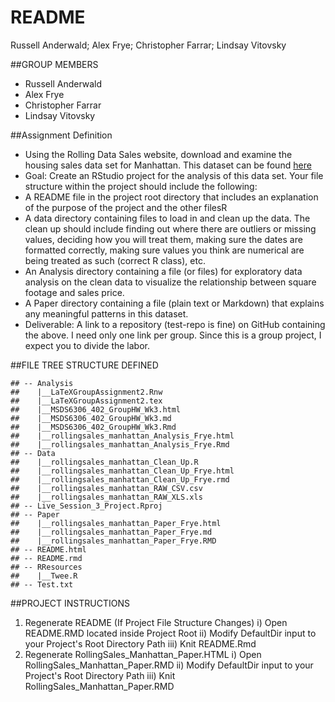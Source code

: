 # README
Russell Anderwald; Alex Frye; Christopher Farrar; Lindsay Vitovsky  



##GROUP MEMBERS
* Russell Anderwald
* Alex Frye
* Christopher Farrar
* Lindsay Vitovsky

##Assignment Definition
* Using the Rolling Data Sales website, download and examine the housing sales data set for Manhattan. This dataset can be found [here](http://www1.nyc.gov/home/search/index.page?search-terms=Rolling+sales+update)
* Goal: Create an RStudio project for the analysis of this data set. Your file structure within the project should include the following:
* A README file in the project root directory that includes an explanation of the purpose of the project and the other filesR
* A data directory containing files to load in and clean up the data. The clean up should include finding out where there are outliers or missing values, deciding how you will treat them, making sure the dates are formatted correctly, making sure values you think are numerical are being treated as such (correct R class), etc.
* An Analysis directory containing a file (or files) for exploratory data analysis on the clean data to visualize the relationship between square footage and sales price.
* A Paper directory containing a file (plain text or Markdown) that explains any meaningful patterns in this dataset.
* Deliverable: A link to a repository (test-repo is fine) on GitHub containing the above. I need only one link per group. Since this is a group project, I expect you to divide the labor.

##FILE TREE STRUCTURE DEFINED

```
## -- Analysis
##    |__LaTeXGroupAssignment2.Rnw
##    |__LaTeXGroupAssignment2.tex
##    |__MSDS6306_402_GroupHW_Wk3.html
##    |__MSDS6306_402_GroupHW_Wk3.md
##    |__MSDS6306_402_GroupHW_Wk3.Rmd
##    |__rollingsales_manhattan_Analysis_Frye.html
##    |__rollingsales_manhattan_Analysis_Frye.Rmd
## -- Data
##    |__rollingsales_manhattan_Clean_Up.R
##    |__rollingsales_manhattan_Clean_Up_Frye.html
##    |__rollingsales_manhattan_Clean_Up_Frye.rmd
##    |__rollingsales_manhattan_RAW_CSV.csv
##    |__rollingsales_manhattan_RAW_XLS.xls
## -- Live_Session_3_Project.Rproj
## -- Paper
##    |__rollingsales_manhattan_Paper_Frye.html
##    |__rollingsales_manhattan_Paper_Frye.md
##    |__rollingsales_manhattan_Paper_Frye.RMD
## -- README.html
## -- README.rmd
## -- RResources
##    |__Twee.R
## -- Test.txt
```

##PROJECT INSTRUCTIONS
1. Regenerate README (If Project File Structure Changes)
    i) Open README.RMD located inside Project Root
    ii) Modify DefaultDir input to your Project's Root Directory Path
    iii) Knit README.Rmd
2. Regenerate RollingSales_Manhattan_Paper.HTML
    i) Open RollingSales_Manhattan_Paper.RMD
    ii) Modify DefaultDir input to your Project's Root Directory Path
    iii) Knit RollingSales_Manhattan_Paper.RMD

